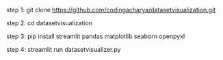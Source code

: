 step 1: git clone https://github.com/codingacharya/datasetvisualization.git

step 2: cd datasetvisualization

step 3: pip install streamlit pandas matplotlib seaborn openpyxl

step 4: streamlit run datasetvisualizer.py
